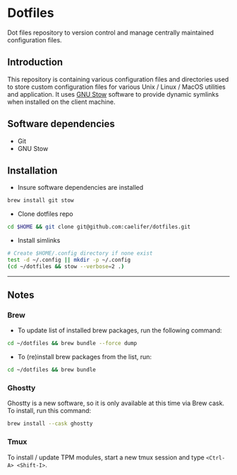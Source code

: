 # Dotfiles

Dot files repository to version control and manage centrally maintained configuration files.

## Introduction

This repository is containing various configuration files and directories used to store custom configuration files for various Unix / Linux / MacOS utilities and application. It uses [GNU Stow](https://www.gnu.org/software/stow/) software to provide dynamic symlinks when installed on the client machine.

## Software dependencies

- Git
- GNU Stow

## Installation

- Insure software dependencies are installed

```sh
brew install git stow
```

- Clone dotfiles repo

```sh
cd $HOME && git clone git@github.com:caelifer/dotfiles.git

```

- Install simlinks

```sh
# Create $HOME/.config directory if none exist
test -d ~/.config || mkdir -p ~/.config
(cd ~/dotfiles && stow --verbose=2 .)

```

***

## Notes

### Brew

- To update list of installed brew packages, run the following command:

```sh
cd ~/dotfiles && brew bundle --force dump
```

- To (re)install brew packages from the list, run:

```sh
cd ~/dotfiles && brew bundle
```

### Ghostty

Ghostty is a new software, so it is only available at this time via Brew cask. To install, run this command:

```sh
brew install --cask ghostty
```

### Tmux

To install / update TPM modules, start a new tmux session and type `<Ctrl-A> <Shift-I>`.
